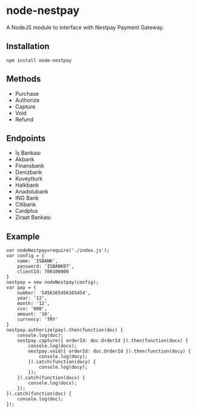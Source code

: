 # node-nestpay

A NodeJS module to interface with Nestpay Payment Gateway.

## Installation
```
npm install node-nestpay
```
## Methods
- Purchase
- Authorize
- Capture
- Void
- Refund
## Endpoints
- İş Bankası
- Akbank
- Finansbank
- Denizbank
- Kuveytturk
- Halkbank
- Anadolubank
- ING Bank
- Citibank
- Cardplus
- Ziraat Bankası
## Example
```
var nodeNestpay=require('./index.js');
var config = {
    name: 'ISBANK',
    password: 'ISBANK07',
    clientId: 700100000
}
nestpay = new nodeNestpay(config);
var pay = {
    number: '5456165456165454',
    year: '12',
    month: '12',
    cvv: '000',
    amount: '10',
    currency: 'TRY'
} 
nestpay.authorize(pay).then(function(doc) {
    console.log(doc);
    nestpay.capture({ orderId: doc.OrderId }).then(function(docx) {
        console.log(docx);
        nestpay.void({ orderId: doc.OrderId }).then(function(docy) {
            console.log(docy);
        }).catch(function(docy) {
            console.log(docy);
        });
    }).catch(function(docx) {
        console.log(docx);
    });
}).catch(function(doc) {
    console.log(doc);
});
```
